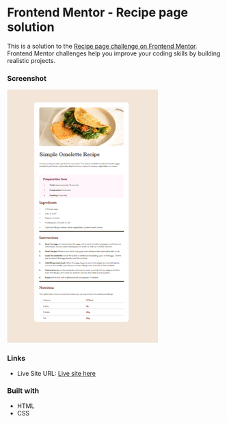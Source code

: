 # Frontend Mentor - Recipe page solution

This is a solution to the [Recipe page challenge on Frontend Mentor](https://www.frontendmentor.io/challenges/recipe-page-KiTsR8QQKm). Frontend Mentor challenges help you improve your coding skills by building realistic projects. 

### Screenshot

![Screenshot](./screenshot.png)


### Links

- Live Site URL: [Live site here](https://your-live-site-url.com)

### Built with

- HTML
- CSS